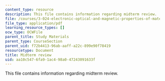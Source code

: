 ```yaml
---
content_type: resource
description: This file contains information regarding midterm review.
file: /courses/3-024-electronic-optical-and-magnetic-properties-of-materials-spring-2013/aa10c5476fa91ac498a047243091633f_MIT3_024S13_study4.pdf
file_type: application/pdf
learning_resource_types: []
ocw_type: OCWFile
parent_title: Study Materials
parent_type: CourseSection
parent_uid: f72b4413-96ab-aaff-a22c-899e90f78419
resourcetype: Document
title: Midterm review
uid: aa10c547-6fa9-1ac4-98a0-47243091633f
---
```

This file contains information regarding midterm review.

